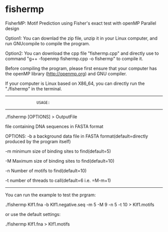 # fishermp
FisherMP: Motif Prediction using Fisher's exact test with openMP Parallel design

Option1: You can downlad the zip file, unzip it in your Linux computer, and run GNUcompile to compile the program. 

Option2: You can download the cpp file "fishermp.cpp" and directly use to command "g++ -fopenmp fishermp.cpp -o fishermp" to compile it.

Before compiling the program, please first ensure that your computer has the openMP library (http://openmp.org) and GNU compiler. 

If your computer is Linux based on X86_64, you can directly run the "./fishermp" in the terminal.

*******************************************
                  USAGE:
*******************************************
./fishermp <dataset> [OPTIONS]  > OutputFile

<dataset>	file containing DNA sequences in FASTA format

OPTIONS:
-b		a background data file in FASTA format(default=directly produced by the program itself)

-m		minimum size of binding sites to find(default=5)

-M		Maximum size of binding sites to find(default=10)

-n		Number of motifs to find(default=10)

-t		number of threads to call(default=6 i.e. =M-m+1)

*******************************************

You can run the example to test the prgram: 

./fishermp Klf1.fna -b Klf1.negative.seq -m 5 -M 9 -n 5 -t 10  > Klf1.motifs

or use the default settings:

./fishermp Klf1.fna > Klf1.motifs
